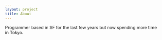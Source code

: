 ```yaml
---
layout: project
title: About
---
```



Programmer based in SF for the last few years but now spending more time in Tokyo.
